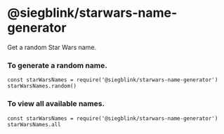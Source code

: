 # @siegblink/starwars-name-generator
Get a random Star Wars name.

### To generate a random name.
```
const starWarsNames = require('@siegblink/starwars-name-generator')
starWarsNames.random()
```

### To view all available names.
```
const starWarsNames = require('@siegblink/starwars-name-generator')
starWarsNames.all
```
